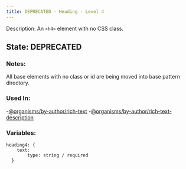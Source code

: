 ```yaml
---
title: DEPRECATED - Heading - Level 4
---
```

Description: An `<h4>` element with no CSS class.

## State: DEPRECATED

### Notes:
All base elements with no class or id are being moved into base pattern directory.

### Used In:
-[@organisms/by-author/rich-text](/?p=organisms-rich-text)
-[@organisms/by-author/rich-text-description](/?p=organisms-rich-text-description)

### Variables:
~~~
heading4: {
    text:
        type: string / required
  }
~~~
